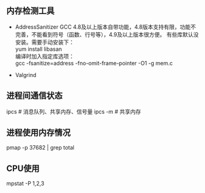 ## 内存检测工具
* AddressSanitizer
GCC 4.8及以上版本自带功能，4.8版本支持有限，功能不完善，不能看到符号（函数、行号等），4.9及以上版本很方便。
有些库默认没安装。需要手动安装下：  
yum install libasan  
编译时加入指定库选项：  
gcc -fsanitize=address -fno-omit-frame-pointer -O1 -g mem.c

* Valgrind


## 进程间通信状态
ipcs    # 消息队列、共享内存、信号量
ipcs -m # 共享内存

## 进程使用内存情况
pmap -p 37682 | grep total

## CPU使用
mpstat -P 1,2,3
